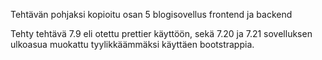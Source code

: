 <p>Tehtävän pohjaksi kopioitu osan 5 blogisovellus frontend ja backend</p>
<p>Tehty tehtävä 7.9 eli otettu prettier käyttöön, sekä 7.20 ja 7.21 sovelluksen ulkoasua muokattu tyylikkäämmäksi käyttäen bootstrappia. </p>
